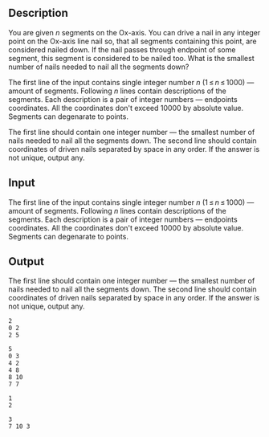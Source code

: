 ## Description

<div><p>You are given <span class="tex-span"><i>n</i></span> segments on the Ox-axis. You can drive a nail in any integer point on the Ox-axis line nail so, that all segments containing this point, are considered nailed down. If the nail passes through endpoint of some segment, this segment is considered to be nailed too. What is the smallest number of nails needed to nail all the segments down?</p></div><div class="input-specification"><p>The first line of the input contains single integer number <span class="tex-span"><i>n</i></span> (<span class="tex-span">1 ≤ <i>n</i> ≤ 1000</span>) — amount of segments. Following <span class="tex-span"><i>n</i></span> lines contain descriptions of the segments. Each description is a pair of integer numbers — endpoints coordinates. All the coordinates don't exceed 10000 by absolute value. Segments can degenarate to points.</p></div><div class="output-specification"><p>The first line should contain one integer number — the smallest number of nails needed to nail all the segments down. The second line should contain coordinates of driven nails separated by space in any order. If the answer is not unique, output any.</p></div>

## Input

<p>The first line of the input contains single integer number <span class="tex-span"><i>n</i></span> (<span class="tex-span">1 ≤ <i>n</i> ≤ 1000</span>) — amount of segments. Following <span class="tex-span"><i>n</i></span> lines contain descriptions of the segments. Each description is a pair of integer numbers — endpoints coordinates. All the coordinates don't exceed 10000 by absolute value. Segments can degenarate to points.</p>

## Output

<p>The first line should contain one integer number — the smallest number of nails needed to nail all the segments down. The second line should contain coordinates of driven nails separated by space in any order. If the answer is not unique, output any.</p>





```input1
2
0 2
2 5

```




```input2
5
0 3
4 2
4 8
8 10
7 7

```




```output1
1
2
```




```output2
3
7 10 3

```


